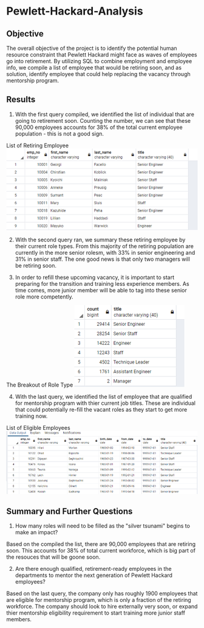 # Pewlett-Hackard-Analysis

## Objective
The overall objective of the project is to identify the potential human resource constraint that Pewlett Hackard might face as waves of employees go into retirement. By utilizing SQL to combine employment and employee info, we compile a list of employee that would be retiring soon, and as solution, identify employee that could help replacing the vacancy through mentorship program.

## Results

1. With the first query compiled, we identified the list of individual that are going to retirement soon. Counting the number, we can see that these 90,000 employees accounts for 38% of the total current employee population - this is not a good sign.

List of Retiring Employee 
![](resource/Fig1.png)

2. With the second query ran, we summary these retiring employee by their current role types. From this majority of the retiring population are currently in the more senior rolesm, with 33% in senior engineering and 31% in senior staff. The one good news is that only two managers will be retiring soon.

3. In order to refill these upcoming vacancy, it is important to start preparing for the transition and training less experience members. As time comes, more junior member will be able to tag into these senior role more competently.

The Breakout of Role Type
![](resource/Fig2.png)


4. With the last query, we identified the list of employee that are qualified for mentorship program with thier current job titles. These are individual that could potentially re-fill the vacant roles as they start to get more training now.

List of Eligible Employees 
![](resource/Fig3.png)


## Summary and Further Questions
1. How many roles will need to be filled as the "silver tsunami" begins to make an impact?

Based on the compiled the list, there are 90,000 employees that are retiring soon. This accounts for 38% of total current workforce, which is big part of the resouces that will be goone soon.

2. Are there enough qualified, retirement-ready employees in the departments to mentor the next generation of Pewlett Hackard employees?

Based on the last query, the company only has roughly 1900 employees that are eligible for mentorship program, which is only a fraction of the retiring workforce. The company should look to hire externally very soon, or expand thier mentorship eligibility requirement to start training more junior staff members.




